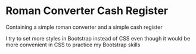 # Roman Converter Cash Register
 Containing a simple roman converter and a simple cash register

I try to set more styles in Bootstrap instead of CSS even though it would be more convenient in CSS to practice my Bootstrap skills